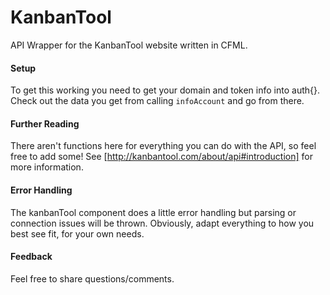 KanbanTool
==========
API Wrapper for the KanbanTool website written in CFML.

#### Setup
To get this working you need to get your domain and token info into auth{}.
Check out the data you get from calling ```infoAccount``` and go from there.

#### Further Reading
There aren't functions here for everything you can do with the API, so feel free to add some!
See [http://kanbantool.com/about/api#introduction] for more information.

#### Error Handling
The kanbanTool component does a little error handling but parsing or connection issues will be thrown.
Obviously, adapt everything to how you best see fit, for your own needs.

#### Feedback
Feel free to share questions/comments.
